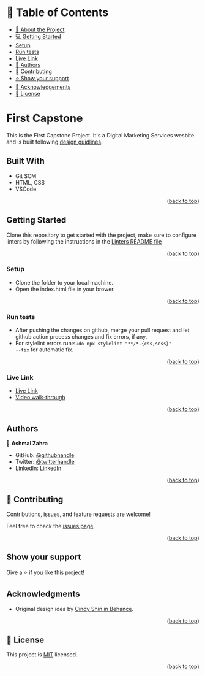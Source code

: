 <a name="readme-top"></a>

<!-- TABLE OF CONTENTS -->

# 📗 Table of Contents

- [📖 About the Project](#about-project)
- [💻 Getting Started](#getting-started)
- [Setup](#setup)
- [Run tests](#run-tests)
- [Live Link](#live-link)
- [👥 Authors](#authors)
- [🤝 Contributing](#contributing)
- [⭐️ Show your support](#support)
- [🙏 Acknowledgements](#acknowledgements)
- [📝 License](#license)

# First Capstone

 This is the First Capstone Project. It's a Digital Marketing Services wesbite and is built following [design guidlines](https://www.behance.net/gallery/29845175/CC-Global-Summit-2015).

## Built With
- Git SCM
- HTML, CSS
- VSCode

<p align="right">(<a href="#readme-top">back to top</a>)</p>

## Getting Started

Clone this repository to get started with the project, make sure to configure linters by following the instructions in the [Linters README file](https://github.com/microverseinc/linters-config/blob/master/README.md)

<p align="right">(<a href="#readme-top">back to top</a>)</p>


### Setup
- Clone the folder to your local machine.
- Open the index.html file in your brower.

<p align="right">(<a href="#readme-top">back to top</a>)</p>


### Run tests
- After pushing the changes on github, merge your pull request and let github action process changes and fix errors, if any.
- For stylelint errors run:<code>sudo npx stylelint "**/*.{css,scss}" --fix</code> for automatic fix.

<p align="right">(<a href="#readme-top">back to top</a>)</p>

### Live Link
- [Live Link](https://ashmalzahra.github.io/First-Capstone/)
- [Video walk-through](https://www.loom.com/share/c9d764e784b24cc28cead64b1d77cff1)

<p align="right">(<a href="#readme-top">back to top</a>)</p>

## Authors

👤 **Ashmal Zahra**

- GitHub: [@githubhandle](https://github.com/ashmalzahra)
- Twitter: [@twitterhandle](https://twitter.com/AshmalZahraa)
- LinkedIn: [LinkedIn](https://www.linkedin.com/in/ashmal-zahra)

<p align="right">(<a href="#readme-top">back to top</a>)</p>

## 🤝 Contributing

Contributions, issues, and feature requests are welcome!

Feel free to check the [issues page](https://github.com/ashmalzahra/First-Capstone-Project/issues).

<p align="right">(<a href="#readme-top">back to top</a>)</p>

## Show your support

Give a ⭐️ if you like this project!

## Acknowledgments
- Original design idea by [Cindy Shin in Behance](https://www.behance.net/adagio07).

<p align="right">(<a href="#readme-top">back to top</a>)</p>

## 📝 License

This project is [MIT](./MIT.md) licensed.

<p align="right">(<a href="#readme-top">back to top</a>)</p>
